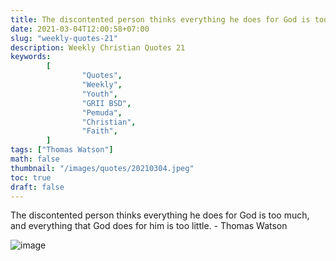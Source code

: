 ```yaml
---
title: The discontented person thinks everything he does for God is too much, and everything that God does for him is too little.
date: 2021-03-04T12:00:58+07:00
slug: "weekly-quotes-21"
description: Weekly Christian Quotes 21
keywords:
        [
                "Quotes",
                "Weekly",
                "Youth",
                "GRII BSD",
                "Pemuda",
                "Christian",
                "Faith",
        ]
tags: ["Thomas Watson"]
math: false
thumbnail: "/images/quotes/20210304.jpeg"
toc: true
draft: false
---
```


The discontented person thinks everything he does for God is too much, and everything that God does for him is too little. - Thomas Watson

![image](/images/quotes/20210304.jpeg)
